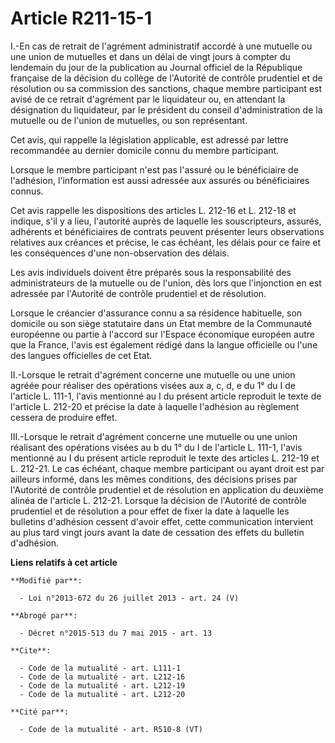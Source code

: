 # Article R211-15-1

I.-En cas de retrait de l'agrément administratif accordé à une mutuelle ou une union de mutuelles et dans un délai de vingt
jours à compter du lendemain du jour de la publication au Journal officiel de la République française de la décision du
collège de l'Autorité de contrôle prudentiel et de résolution ou sa commission des sanctions, chaque membre participant est
avisé de ce retrait d'agrément par le liquidateur ou, en attendant la désignation du liquidateur, par le président du conseil
d'administration de la mutuelle ou de l'union de mutuelles, ou son représentant. 

Cet avis, qui rappelle la législation applicable, est adressé par lettre recommandée au dernier domicile connu du membre
participant. 

Lorsque le membre participant n'est pas l'assuré ou le bénéficiaire de l'adhésion, l'information est aussi adressée aux
assurés ou bénéficiaires connus. 

Cet avis rappelle les dispositions des articles L. 212-16 et L. 212-18 et indique, s'il y a lieu, l'autorité auprès de
laquelle les souscripteurs, assurés, adhérents et bénéficiaires de contrats peuvent présenter leurs observations relatives
aux créances et précise, le cas échéant, les délais pour ce faire et les conséquences d'une non-observation des délais. 

Les avis individuels doivent être préparés sous la responsabilité des administrateurs de la mutuelle ou de l'union, dès lors
que l'injonction en est adressée par l'Autorité de contrôle prudentiel et de résolution. 

Lorsque le créancier d'assurance connu a sa résidence habituelle, son domicile ou son siège statutaire dans un Etat membre de
la Communauté européenne ou partie à l'accord sur l'Espace économique européen autre que la France, l'avis est également
rédigé dans la langue officielle ou l'une des langues officielles de cet Etat. 

II.-Lorsque le retrait d'agrément concerne une mutuelle ou une union agréée pour réaliser des opérations visées aux a, c, d,
e du 1° du I de l'article L. 111-1, l'avis mentionné au I du présent article reproduit le texte de l'article L. 212-20 et
précise la date à laquelle l'adhésion au règlement cessera de produire effet. 

III.-Lorsque le retrait d'agrément concerne une mutuelle ou une union réalisant des opérations visées au b du 1° du I de
l'article L. 111-1, l'avis mentionné au I du présent article reproduit le texte des articles L. 212-19 et L. 212-21. Le cas
échéant, chaque membre participant ou ayant droit est par ailleurs informé, dans les mêmes conditions, des décisions prises
par l'Autorité de contrôle prudentiel et de résolution en application du deuxième alinéa de l'article L. 212-21. Lorsque la
décision de l'Autorité de contrôle prudentiel et de résolution a pour effet de fixer la date à laquelle les bulletins
d'adhésion cessent d'avoir effet, cette communication intervient au plus tard vingt jours avant la date de cessation des
effets du bulletin d'adhésion.

**Liens relatifs à cet article**

	**Modifié par**:

	  - Loi n°2013-672 du 26 juillet 2013 - art. 24 (V)

	**Abrogé par**:

	  - Décret n°2015-513 du 7 mai 2015 - art. 13

	**Cite**:

	  - Code de la mutualité - art. L111-1
	  - Code de la mutualité - art. L212-16
	  - Code de la mutualité - art. L212-19
	  - Code de la mutualité - art. L212-20

	**Cité par**:

	  - Code de la mutualité - art. R510-8 (VT)
